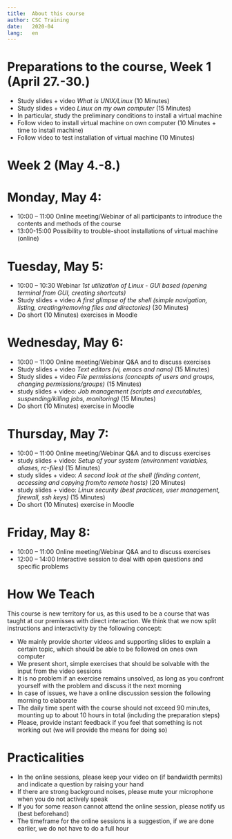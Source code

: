 ```yaml
---
title:	About this course
author:	CSC Training
date:	2020-04
lang:	en
---
```


# Preparations to the course, Week 1 (April 27.-30.)
- Study slides + video _What is UNIX/Linux_ (10 Minutes)
- Study slides + video _Linux on my own computer_ (15 Minutes)
- In particular, study the preliminary conditions to install a virtual machine
- Follow video to install virtual machine on own computer (10 Minutes + time to install machine)
- Follow video to test installation of virtual machine (10 Minutes)

# Week 2 (May 4.-8.)
# Monday, May 4:
- 10:00 – 11:00 Online meeting/Webinar of all participants to introduce the contents and methods of the course<br/>
- 13:00-15:00 Possibility to trouble-shoot installations of virtual machine (online)

# Tuesday, May 5: 
- 10:00 – 10:30 Webinar _1st utilization of Linux - GUI based (opening terminal from GUI, creating shortcuts)_ <br/>
- Study slides + video _A first glimpse of the shell (simple navigation, listing, creating/removing files and directories)_ (30 Minutes)
- Do short (10 Minutes) exercises in Moodle

# Wednesday, May 6:
- 10:00 – 11:00 Online meeting/Webinar Q&A and to discuss exercises
- Study slides + video _Text editors (vi, emacs and nano)_ (15 Minutes)
- Study slides + video _File permissions (concepts of users and groups, changing permissions/groups)_ (15 Minutes)
- study slides + video: _Job management (scripts and executables, suspending/killing jobs, monitoring)_ (15 Minutes)
- Do short (10 Minutes) exercise in Moodle 

# Thursday, May 7:
- 10:00 – 11:00 Online meeting/Webinar Q&A and to discuss exercises
- study slides + video: _Setup of your system (environment variables, aliases, rc-files)_ (15 Minutes)
- study slides + video:  _A second look at the shell (finding content, accessing and copying from/to remote hosts)_ (20 Minutes)
- study slides + video: _Linux security (best practices, user management, firewall, ssh keys)_ (15 Minutes)
- Do short (10 Minutes) exercise in Moodle 

# Friday, May 8:
- 10:00 – 11:00 Online meeting/Webinar Q&A and to discuss exercises<br/>
- 12:00 – 14:00 Interactive session to deal with open questions and specific problems<br/>


# How We Teach

This course is new territory for us, as this used to be a course that was taught at our premisses with direct interaction. We think that we now split instructions and interactivity by the following concept:

- We mainly provide shorter videos and supporting slides to explain a certain topic, which should be able to be followed on ones own computer
- We present short, simple exercises that should be solvable with the input from the video sessions
- It is no problem if an exercise remains unsolved, as long as you confront yourself with the problem and discuss it the next morning
- In case of issues, we have a online discussion session the following morning to elaborate
- The daily time spent with the course should not exceed 90 minutes, mounting up to about 10 hours in total (including the preparation steps)
- Please, provide instant feedback if you feel that something is not working out (we will provide the means for doing so)


# Practicalities 

- In the online sessions, please keep your video on (if bandwidth permits) and indicate a question by raising your hand
- If there are strong background noises, please mute your microphone when you do not actively speak
- If you for some reason cannot attend the online session, please notify us (best beforehand)
- The timeframe for the online sessions is a suggestion, if we are done earlier, we do not have to do a full hour

